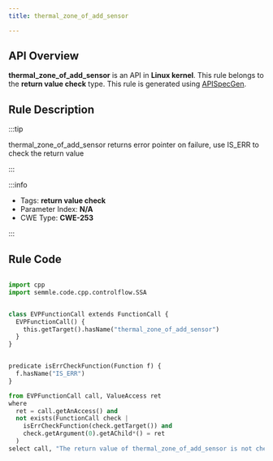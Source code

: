 ```yaml
---
title: thermal_zone_of_add_sensor

---
```



## API Overview
**thermal_zone_of_add_sensor** is an API in **Linux kernel**. This rule belongs to the **return value check** type. This rule is generated using [APISpecGen](../../tools/APISpecGen).
## Rule Description

:::tip

thermal_zone_of_add_sensor returns error pointer on failure, use IS_ERR to check the return value

:::

:::info

- Tags: **return value check**
- Parameter Index: **N/A**
- CWE Type: **CWE-253**

:::

## Rule Code
```python

import cpp
import semmle.code.cpp.controlflow.SSA


class EVPFunctionCall extends FunctionCall {
  EVPFunctionCall() {
    this.getTarget().hasName("thermal_zone_of_add_sensor")
  }
}


predicate isErrCheckFunction(Function f) {
  f.hasName("IS_ERR") 
}

from EVPFunctionCall call, ValueAccess ret
where
  ret = call.getAnAccess() and
  not exists(FunctionCall check |
    isErrCheckFunction(check.getTarget()) and
    check.getArgument(0).getAChild*() = ret
  )
select call, "The return value of thermal_zone_of_add_sensor is not checked with IS_ERR."
    
```